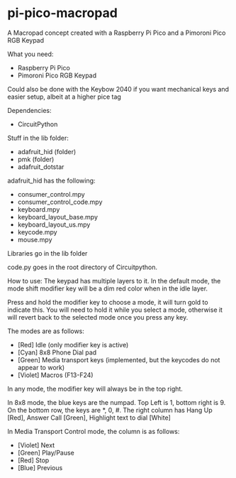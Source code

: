 # pi-pico-macropad
A Macropad concept created with a Raspberry Pi Pico and a Pimoroni Pico RGB Keypad

What you need:
- Raspberry Pi Pico
- Pimoroni Pico RGB Keypad

Could also be done with the Keybow 2040 if you want mechanical keys and easier setup, albeit at a higher pice tag


Dependencies:
- CircuitPython

Stuff in the lib folder:
- adafruit_hid (folder)
- pmk (folder)
- adafruit_dotstar

adafruit_hid has the following:
- consumer_control.mpy
- consumer_control_code.mpy
- keyboard.mpy
- keyboard_layout_base.mpy
- keyboard_layout_us.mpy
- keycode.mpy
- mouse.mpy

Libraries go in the lib folder

code.py goes in the root directory of Circuitpython.


How to use:
The keypad has multiple layers to it. In the default mode, the mode shift modifier key will be a dim red color when in the idle layer.

Press and hold the modifier key to choose a mode, it will turn gold to indicate this. You will need to hold it while you select a mode, otherwise it will revert back to the selected mode once you press any key.

The modes are as follows:
- [Red] Idle (only modifier key is active)
- [Cyan] 8x8 Phone Dial pad
- [Green] Media transport keys (implemented, but the keycodes do not appear to work)
- [Violet] Macros (F13-F24)

In any mode, the modifier key will always be in the top right.

In 8x8 mode, the blue keys are the numpad. Top Left is 1, bottom right is 9.
On the bottom row, the keys are *, 0, #.
The right column has Hang Up [Red], Answer Call [Green], Highlight text to dial [White]

In Media Transport Control mode, the column is as follows:
- [Violet] Next
- [Green] Play/Pause
- [Red] Stop
- [Blue] Previous
